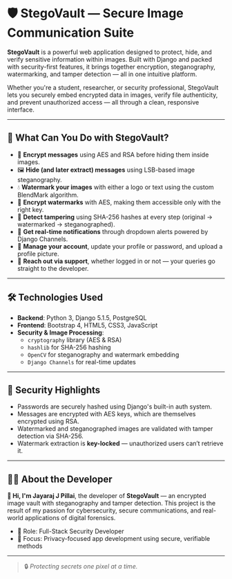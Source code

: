 # 🛡️ StegoVault — Secure Image Communication Suite

**StegoVault** is a powerful web application designed to protect, hide, and verify sensitive information within images. Built with Django and packed with security-first features, it brings together encryption, steganography, watermarking, and tamper detection — all in one intuitive platform.

Whether you're a student, researcher, or security professional, StegoVault lets you securely embed encrypted data in images, verify file authenticity, and prevent unauthorized access — all through a clean, responsive interface.

---

## 🚀 What Can You Do with StegoVault?

- 🔐 **Encrypt messages** using AES and RSA before hiding them inside images.
- 🖼️ **Hide (and later extract) messages** using LSB-based image steganography.
- 💧 **Watermark your images** with either a logo or text using the custom BlendMark algorithm.
- 🔏 **Encrypt watermarks** with AES, making them accessible only with the right key.
- 🧪 **Detect tampering** using SHA-256 hashes at every step (original → watermarked → steganographed).
- 🔔 **Get real-time notifications** through dropdown alerts powered by Django Channels.
- 👤 **Manage your account**, update your profile or password, and upload a profile picture.
- 📩 **Reach out via support**, whether logged in or not — your queries go straight to the developer.

---

## 🛠️ Technologies Used

- **Backend**: Python 3, Django 5.1.5, PostgreSQL
- **Frontend**: Bootstrap 4, HTML5, CSS3, JavaScript
- **Security & Image Processing**:
  - `cryptography` library (AES & RSA)
  - `hashlib` for SHA-256 hashing
  - `OpenCV` for steganography and watermark embedding
  - `Django Channels` for real-time updates

---

## 🔐 Security Highlights

- Passwords are securely hashed using Django's built-in auth system.
- Messages are encrypted with AES keys, which are themselves encrypted using RSA.
- Watermarked and steganographed images are validated with tamper detection via SHA-256.
- Watermark extraction is **key-locked** — unauthorized users can’t retrieve it.

---

## 👨‍💻 About the Developer

**👋 Hi, I'm Jayaraj J Pillai**, the developer of **StegoVault** — an encrypted image vault with steganography and tamper detection. This project is the result of my passion for cybersecurity, secure communications, and real-world applications of digital forensics.

- 🔧 Role: Full-Stack Security Developer
- 🧠 Focus: Privacy-focused app development using secure, verifiable methods

---

> 🔒 *Protecting secrets one pixel at a time.*
